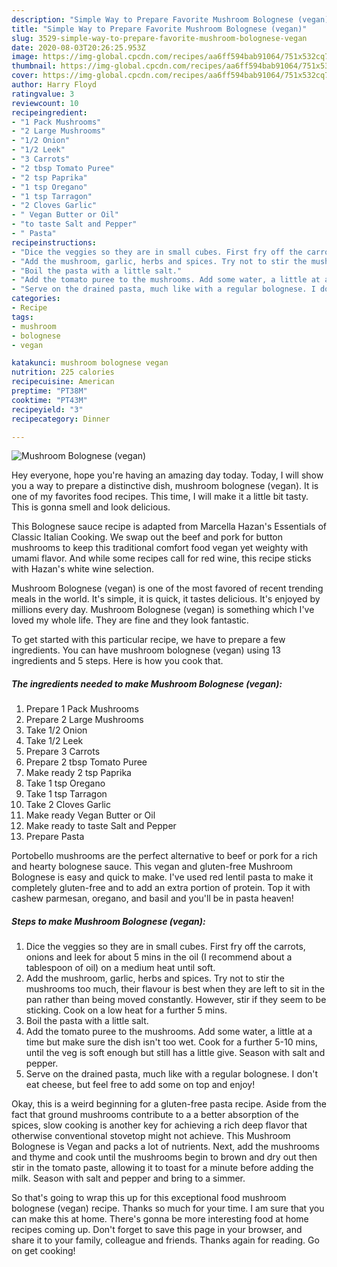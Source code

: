 ```yaml
---
description: "Simple Way to Prepare Favorite Mushroom Bolognese (vegan)"
title: "Simple Way to Prepare Favorite Mushroom Bolognese (vegan)"
slug: 3529-simple-way-to-prepare-favorite-mushroom-bolognese-vegan
date: 2020-08-03T20:26:25.953Z
image: https://img-global.cpcdn.com/recipes/aa6ff594bab91064/751x532cq70/mushroom-bolognese-vegan-recipe-main-photo.jpg
thumbnail: https://img-global.cpcdn.com/recipes/aa6ff594bab91064/751x532cq70/mushroom-bolognese-vegan-recipe-main-photo.jpg
cover: https://img-global.cpcdn.com/recipes/aa6ff594bab91064/751x532cq70/mushroom-bolognese-vegan-recipe-main-photo.jpg
author: Harry Floyd
ratingvalue: 3
reviewcount: 10
recipeingredient:
- "1 Pack Mushrooms"
- "2 Large Mushrooms"
- "1/2 Onion"
- "1/2 Leek"
- "3 Carrots"
- "2 tbsp Tomato Puree"
- "2 tsp Paprika"
- "1 tsp Oregano"
- "1 tsp Tarragon"
- "2 Cloves Garlic"
- " Vegan Butter or Oil"
- "to taste Salt and Pepper"
- " Pasta"
recipeinstructions:
- "Dice the veggies so they are in small cubes. First fry off the carrots, onions and leek for about 5 mins in the oil (I recommend about a tablespoon of oil) on a medium heat until soft."
- "Add the mushroom, garlic, herbs and spices. Try not to stir the mushrooms too much, their flavour is best when they are left to sit in the pan rather than being moved constantly. However, stir if they seem to be sticking. Cook on a low heat for a further 5 mins."
- "Boil the pasta with a little salt."
- "Add the tomato puree to the mushrooms. Add some water, a little at a time but make sure the dish isn&#39;t too wet. Cook for a further 5-10 mins, until the veg is soft enough but still has a little give. Season with salt and pepper."
- "Serve on the drained pasta, much like with a regular bolognese. I don&#39;t eat cheese, but feel free to add some on top and enjoy!"
categories:
- Recipe
tags:
- mushroom
- bolognese
- vegan

katakunci: mushroom bolognese vegan 
nutrition: 225 calories
recipecuisine: American
preptime: "PT38M"
cooktime: "PT43M"
recipeyield: "3"
recipecategory: Dinner

---
```



![Mushroom Bolognese (vegan)](https://img-global.cpcdn.com/recipes/aa6ff594bab91064/751x532cq70/mushroom-bolognese-vegan-recipe-main-photo.jpg)

Hey everyone, hope you're having an amazing day today. Today, I will show you a way to prepare a distinctive dish, mushroom bolognese (vegan). It is one of my favorites food recipes. This time, I will make it a little bit tasty. This is gonna smell and look delicious.

This Bolognese sauce recipe is adapted from Marcella Hazan&#39;s Essentials of Classic Italian Cooking. We swap out the beef and pork for button mushrooms to keep this traditional comfort food vegan yet weighty with umami flavor. And while some recipes call for red wine, this recipe sticks with Hazan&#39;s white wine selection.

Mushroom Bolognese (vegan) is one of the most favored of recent trending meals in the world. It's simple, it is quick, it tastes delicious. It's enjoyed by millions every day. Mushroom Bolognese (vegan) is something which I've loved my whole life. They are fine and they look fantastic.


To get started with this particular recipe, we have to prepare a few ingredients. You can have mushroom bolognese (vegan) using 13 ingredients and 5 steps. Here is how you cook that.

<!--inarticleads1-->

##### The ingredients needed to make Mushroom Bolognese (vegan):

1. Prepare 1 Pack Mushrooms
1. Prepare 2 Large Mushrooms
1. Take 1/2 Onion
1. Take 1/2 Leek
1. Prepare 3 Carrots
1. Prepare 2 tbsp Tomato Puree
1. Make ready 2 tsp Paprika
1. Take 1 tsp Oregano
1. Take 1 tsp Tarragon
1. Take 2 Cloves Garlic
1. Make ready  Vegan Butter or Oil
1. Make ready to taste Salt and Pepper
1. Prepare  Pasta


Portobello mushrooms are the perfect alternative to beef or pork for a rich and hearty bolognese sauce. This vegan and gluten-free Mushroom Bolognese is easy and quick to make. I&#39;ve used red lentil pasta to make it completely gluten-free and to add an extra portion of protein. Top it with cashew parmesan, oregano, and basil and you&#39;ll be in pasta heaven! 

<!--inarticleads2-->

##### Steps to make Mushroom Bolognese (vegan):

1. Dice the veggies so they are in small cubes. First fry off the carrots, onions and leek for about 5 mins in the oil (I recommend about a tablespoon of oil) on a medium heat until soft.
1. Add the mushroom, garlic, herbs and spices. Try not to stir the mushrooms too much, their flavour is best when they are left to sit in the pan rather than being moved constantly. However, stir if they seem to be sticking. Cook on a low heat for a further 5 mins.
1. Boil the pasta with a little salt.
1. Add the tomato puree to the mushrooms. Add some water, a little at a time but make sure the dish isn&#39;t too wet. Cook for a further 5-10 mins, until the veg is soft enough but still has a little give. Season with salt and pepper.
1. Serve on the drained pasta, much like with a regular bolognese. I don&#39;t eat cheese, but feel free to add some on top and enjoy!


Okay, this is a weird beginning for a gluten-free pasta recipe. Aside from the fact that ground mushrooms contribute to a a better absorption of the spices, slow cooking is another key for achieving a rich deep flavor that otherwise conventional stovetop might not achieve. This Mushroom Bolognese is Vegan and packs a lot of nutrients. Next, add the mushrooms and thyme and cook until the mushrooms begin to brown and dry out then stir in the tomato paste, allowing it to toast for a minute before adding the milk. Season with salt and pepper and bring to a simmer. 

So that's going to wrap this up for this exceptional food mushroom bolognese (vegan) recipe. Thanks so much for your time. I am sure that you can make this at home. There's gonna be more interesting food at home recipes coming up. Don't forget to save this page in your browser, and share it to your family, colleague and friends. Thanks again for reading. Go on get cooking!

